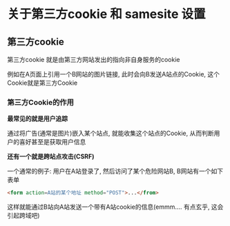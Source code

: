 # 关于第三方cookie 和 samesite 设置

## 第三方cookie

第三方cookie 就是由第三方网站发出的指向非自身服务的cookie

例如在A页面上引用一个B网站的图片链接, 此时会向B发送A站点的Cookie, 这个Cookie就是第三方Cookie


### 第三方Cookie的作用

**最常见的就是用户追踪**

通过将广告(通常是图片)嵌入某个站点, 就能收集这个站点的Cookie, 从而判断用户的喜好甚至是获取用户信息

**还有一个就是跨站点攻击(CSRF)**

一个通常的例子: 用户在A站登录了, 然后访问了某个危险网站B, B网站有一个如下表单
```html
<form action=A站的某个地址 method="POST">...</from>
```
这样就能通过B站向A站发送一个带有A站cookie的信息(emmm.... 有点玄乎, 这会引起跨域吧)

